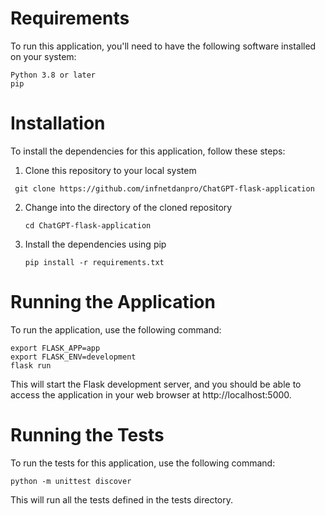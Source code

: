 # Requirements

To run this application, you'll need to have the following software installed on your system:

    Python 3.8 or later
    pip

# Installation

To install the dependencies for this application, follow these steps:

 1. Clone this repository to your local system
   ```
    git clone https://github.com/infnetdanpro/ChatGPT-flask-application
   ```
 2. Change into the directory of the cloned repository
    ```
    cd ChatGPT-flask-application
    ```
 3. Install the dependencies using pip
    ```
    pip install -r requirements.txt
    ```

# Running the Application
To run the application, use the following command:

```
export FLASK_APP=app
export FLASK_ENV=development
flask run
```
This will start the Flask development server, and you should be able to access the application in your web browser at http://localhost:5000.

# Running the Tests

To run the tests for this application, use the following command:

```
python -m unittest discover
```

This will run all the tests defined in the tests directory.
